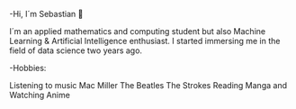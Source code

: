 -Hi,  I´m Sebastian 😬

I´m an applied mathematics and computing student but also Machine Learning & Artificial Intelligence enthusiast.
I started immersing me in the field of data science two years ago. 

-Hobbies:




Listening to music
	Mac Miller
	The Beatles
	The Strokes
Reading Manga and Watching Anime


